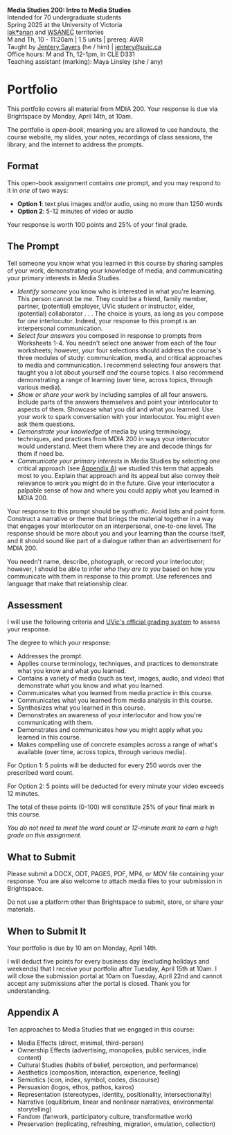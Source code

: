 **Media Studies 200: Intro to Media Studies**     
Intended for 70 undergraduate students     
Spring 2025 at the University of Victoria  
[lək̓ʷəŋən](https://www.songheesnation.ca/community/l-k-ng-n-traditional-territory) and [<u>W</u>SÁNEĆ](https://wsanec.com/) territories  
M and Th, 10 - 11:20am | 1.5 units | prereq: AWR   
Taught by [Jentery Sayers](https://jntry.work/) (he / him) | [jentery@uvic.ca](mailto:jentery@uvic.ca)    
Office hours: M and Th, 12-1pm, in CLE D331    
Teaching assistant (marking): Maya Linsley (she / any)

# Portfolio 

This portfolio covers all material from MDIA 200. Your response is due via Brightspace by Monday, April 14th, at 10am.

The portfolio is *open-book*, meaning you are allowed to use handouts, the course website, my slides, your notes, recordings of class sessions, the library, and the internet to address the prompts.

## Format

This open-book assignment contains *one* prompt, and you may respond to it in *one* of two ways: 

* **Option 1**: text plus images and/or audio, using no more than 1250 words 
* **Option 2**: 5-12 minutes of video or audio

Your response is worth 100 points and 25% of your final grade. 

## The Prompt 

Tell someone you know what you learned in this course by sharing samples of your work, demonstrating your knowledge of media, and communicating your primary interests in Media Studies. 

* *Identify someone* you know who is interested in what you're learning. This person cannot be me. They could be a friend, family member, partner, (potential) employer, UVic student or instructor, elder, (potential) collaborator . . . The choice is yours, as long as you compose for *one* interlocutor. Indeed, your response to this prompt is an interpersonal communication. 
* *Select four answers* you composed in response to prompts from Worksheets 1-4. You needn't select one answer from each of the four worksheets; however, your four selections should address the course's three modules of study: communication, media, and critical approaches to media and communication. I recommend selecting four answers that taught you a lot about yourself *and* the course topics. I also recommend demonstrating a range of learning (over time, across topics, through various media). 
* *Show or share your work* by including samples of all four answers. Include parts of the answers themselves and point your interlocutor to aspects of them. Showcase what you did and what you learned. Use your work to spark conversation with your interlocutor. You might even ask them questions.  
* *Demonstrate your knowledge* of media by using terminology, techniques, and practices from MDIA 200 in ways your interlocutor would understand. Meet them where they are and decode things for them if need be. 
* *Communicate your primary interests* in Media Studies by selecting *one* critical approach (see [Appendix A](#appendix-a)) we studied this term that appeals most to you. Explain that approach and its appeal but also convey their relevance to work you might do in the future. Give your interlocutor a palpable sense of how and where you could apply what you learned in MDIA 200. 

Your response to this prompt should be *synthetic*. Avoid lists and point form. Construct a narrative or theme that brings the material together in a way that engages your interlocutor on an interpersonal, one-to-one level. The response should be more about you and your learning than the course itself, and it should sound like part of a dialogue rather than an advertisement for MDIA 200. 

You needn't name, describe, photograph, or record your interlocutor; however, I should be able to infer *who they are to you* based on how you communicate with them in response to this prompt. Use references and language that make that relationship clear. 

## Assessment 

I will use the following criteria and [UVic's official grading system](https://www.uvic.ca/calendar/undergrad/index.php#/policy/S1AAgoGuV?bc=true&bcCurrent=14%20-%20Grading&bcGroup=Undergraduate%20Academic%20Regulations&bcItemType=policies) to assess your response. 

The degree to which your response: 

* Addresses the prompt. 
* Applies course terminology, techniques, and practices to demonstrate what you know and what you learned. 
* Contains a variety of media (such as text, images, audio, and video) that demonstrate what you know and what you learned.
* Communicates what you learned from media practice in this course.
* Communicates what you learned from media analysis in this course.  
* Synthesizes what you learned in this course. 
* Demonstrates an awareness of your interlocutor and how you're communicating with them. 
* Demonstrates and communicates how you might apply what you learned in this course. 
* Makes compelling use of concrete examples across a range of what's available (over time, across topics, through various media).

For Option 1: 5 points will be deducted for every 250 words over the prescribed word count. 

For Option 2: 5 points will be deducted for every minute your video exceeds 12 minutes. 

The total of these points (0-100) will constitute 25% of your final mark in this course. 

*You do not need to meet the word count or 12-minute mark to earn a high grade on this assignment.* 

## What to Submit 

Please submit a DOCX, ODT, PAGES, PDF, MP4, or MOV file containing your response. You are also welcome to attach media files to your submission in Brightspace. 

Do not use a platform other than Brightspace to submit, store, or share your materials. 

## When to Submit It

Your portfolio is due by 10 am on Monday, April 14th.

I will deduct five points for every business day (excluding holidays and weekends) that I receive your portfolio after Tuesday, April 15th at 10am. I will close the submission portal at 10am on Tuesday, April 22nd and cannot accept any submissions after the portal is closed. Thank you for understanding.

## Appendix A 

Ten approaches to Media Studies that we engaged in this course: 

* Media Effects (direct, minimal, third-person)
* Ownership Effects (advertising, monopolies, public services, indie content)
* Cultural Studies (habits of belief, perception, and performance)
* Aesthetics (composition, interaction, experience, feeling)
* Semiotics (icon, index, symbol, codes, discourse) 
* Persuasion (logos, ethos, pathos, kairos) 
* Representation (stereotypes, identity, positionality, intersectionality)
* Narrative (equilibrium, linear and nonlinear narratives, environmental storytelling)
* Fandom (fanwork, participatory culture, transformative work)
* Preservation (replicating, refreshing, migration, emulation, collection)
